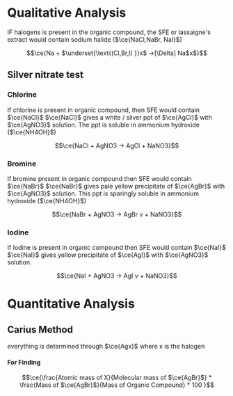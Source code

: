 # Qualitative Analysis

IF halogens is present in the organic compound, the SFE or lassaigne's extract would contain sodium halide ($\ce{NaCl,NaBr, NaI}$)

$$\ce{Na + $\underset{\text{(Cl,Br,I) }}x$ ->[\Delta] Na$x$}$$

## Silver nitrate test
### Chlorine
If chlorine is present in organic compound, then SFE would contain $\ce{NaCl}$
$\ce{NaCl}$ gives a white / silver ppt of $\ce{AgCl}$ with $\ce{AgNO3}$ solution. The ppt is soluble in ammonium hydroxide ($\ce{NH4OH}$) 

$$\ce{NaCl + AgNO3 -> AgCl + NaNO3}$$

### Bromine
If bromine present in organic compound then SFE would contain $\ce{NaBr}$
$\ce{NaBr}$ gives pale yellow precipitate of $\ce{AgBr}$ with $\ce{AgNO3}$ solution. This ppt is sparingly soluble in ammonium hydroxide ($\ce{NH4OH}$)

$$\ce{NaBr + AgNO3 -> AgBr v + NaNO3}$$

### Iodine
If Iodine is present in organic compound then SFE would contain $\ce{NaI}$
$\ce{NaI}$ gives yellow precipitate of $\ce{AgI}$ with $\ce{AgNO3}$ solution. 

$$\ce{NaI + AgNO3 -> AgI v + NaNO3}$$

# Quantitative Analysis
## Carius Method

everything is determined through $\ce{Agx}$ where x is the halogen

#### For Finding 
$$\ce{\frac{Atomic mass of X}{Molecular mass of $\ce{AgBr}$} * \frac{Mass of $\ce{AgBr}$}{Mass of Organic Compound} * 100 }$$